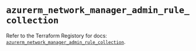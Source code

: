 # `azurerm_network_manager_admin_rule_collection`

Refer to the Terraform Registory for docs: [`azurerm_network_manager_admin_rule_collection`](https://www.terraform.io/docs/providers/azurerm/r/network_manager_admin_rule_collection).
